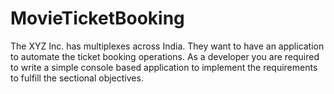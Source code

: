 # MovieTicketBooking

The XYZ Inc. has multiplexes across India. They want to have an application to automate the 
ticket booking operations. As a developer you are required to write a simple console based 
application to implement the requirements to fulfill the sectional objectives.
